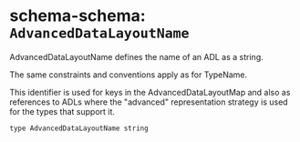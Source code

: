# schema-schema: `AdvancedDataLayoutName`

AdvancedDataLayoutName defines the name of an ADL as a string.

The same constraints and conventions apply as for TypeName.

This identifier is used for keys in the AdvancedDataLayoutMap and also as
references to ADLs where the "advanced" representation strategy is used for
the types that support it.


```ipldsch
type AdvancedDataLayoutName string
```
